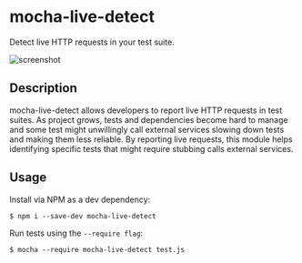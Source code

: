 # mocha-live-detect

Detect live HTTP requests in your test suite.

![screenshot](http://i.imgur.com/00QZZlh.png)

## Description

mocha-live-detect allows developers to report live HTTP requests in test suites. As project grows, tests and dependencies become hard to manage and some test might unwillingly call external services slowing down tests and making them less reliable. By reporting live requests, this module helps identifying specific tests that might require stubbing calls external services.

## Usage

Install via NPM as a dev dependency:

`$ npm i --save-dev mocha-live-detect`

Run tests using the `--require flag`:

`$ mocha --require mocha-live-detect test.js`
